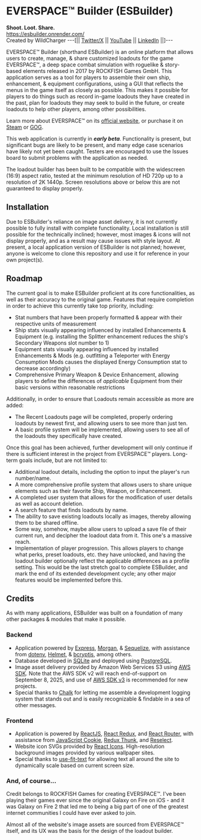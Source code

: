 # EVERSPACE™ Builder (ESBuilder)

**Shoot. Loot. Share.**  
https://esbuilder.onrender.com/  
Created by WildCharger
\-\-\-\[|| [Twitter/X](https://x.com/wildchargergame) || [YouTube](https://www.youtube.com/@WildCharger) || [LinkedIn](https://www.linkedin.com/in/ethan-guan-ba453a2a0/) ||\]\-\-\-

EVERSPACE™ Builder (shorthand ESBuilder) is an online platform that allows users to create, manage, & share customized loadouts for the game EVERSPACE™, a deep space combat simulation with roguelike & story-based elements released in 2017 by ROCKFISH Games GmbH. This application serves as a tool for players to assemble their own ship, enhancement, & equipment configurations, using a GUI that reflects the menus in the game itself as closely as possible. This makes it possible for players to do things such as record in-game loadouts they have created in the past, plan for loadouts they may seek to build in the future, or create loadouts to help other players, among other possibilities.

Learn more about EVERSPACE™ on its [official website](https://classic.everspace-game.com/game/), or purchase it on [Steam](https://store.steampowered.com/app/396750/EVERSPACE/) or [GOG](https://www.gog.com/en/game/everspace).

This web application is currently in _**early beta**_. Functionality is present, but significant bugs are likely to be present, and many edge case scenarios have likely not yet been caught. Testers are encouraged to use the Issues board to submit problems with the application as needed.

The loadout builder has been built to be compatible with the widescreen (16:9) aspect ratio, tested at the minimum resolution of HD 720p up to a resolution of 2K 1440p. Screen resolutions above or below this are not guaranteed to display properly.

## Installation
Due to ESBuilder's reliance on image asset delivery, it is not currently possible to fully install with complete functionality. Local installation is still possible for the technically inclined; however, most images & icons will not display properly, and as a result may cause issues with style layout. At present, a local application version of ESBuilder is not planned; however, anyone is welcome to clone this repository and use it for reference in your own project(s).

## Roadmap
The current goal is to make ESBuilder proficient at its core functionalities, as well as their accuracy to the original game. Features that require completion in order to achieve this currently take top priority, including:
* Stat numbers that have been properly formatted & appear with their respective units of measurement
* Ship stats visually appearing influenced by installed Enhancements & Equipment (e.g. installing the Splitter enhancement reduces the ship's Secondary Weapons slot number to 1)
* Equipment stats visually appearing influenced by installed Enhancements & Mods (e.g. outfitting a Teleporter with Energy Consumption Mods causes the displayed Energy Consumption stat to decrease accordingly)
* Comprehensive Primary Weapon & Device Enhancement, allowing players to define the differences of _applicable_ Equipment from their basic versions within reasonable restrictions

Additionally, in order to ensure that Loadouts remain accessible as more are added: 
* The Recent Loadouts page will be completed, properly ordering loadouts by newest first, and allowing users to see more than just ten.
* A basic profile system will be implemented, allowing users to see all of the loadouts they specifically have created.

Once this goal has been achieved, further development will only continue if there is sufficient interest in the project from EVERSPACE™ players. Long-term goals include, but are not limited to:
* Additional loadout details, including the option to input the player's run number/name.
* A more comprehensive profile system that allows users to share unique elements such as their favorite Ship, Weapon, or Enhancement. 
* A completed user system that allows for the modification of user details as well as account deletion.
* A search feature that finds loadouts by name.
* The ability to save existing loadouts locally as images, thereby allowing them to be shared offline.
* Some way, somehow, maybe allow users to upload a save file of their current run, and decipher the loadout data from it. This one's a massive reach.
* Implementation of player progression. This allows players to change what perks, preset loadouts, etc. they have unlocked, and having the loadout builder optionally reflect the applicable differences as a profile setting. This would be the last stretch goal to complete ESBuilder, and mark the end of its extended development cycle; any other major features would be implemented before this.

## Credits
As with many applications, ESBuilder was built on a foundation of many other packages & modules that make it possible.
### Backend
* Application powered by [Express](https://expressjs.com/), [Morgan](https://github.com/expressjs/morgan), & [Sequelize](https://sequelize.org/), with assistance from [dotenv](https://www.dotenv.org/), [Helmet](https://helmetjs.github.io/), & [bcryptjs](https://github.com/dcodeIO/bcrypt.js), among others.  
* Database developed in [SQLite](https://www.sqlite.org/) and deployed using [PostgreSQL](https://www.postgresql.org/).  
* Image asset delivery provided by Amazon Web Services S3 using [AWS SDK](https://github.com/aws/aws-sdk-js). Note that the AWS SDK v2 will reach end-of-support on September 8, 2025, and use of [AWS SDK v3](https://github.com/aws/aws-sdk-js-v3) is recommended for new projects.  
* Special thanks to [Chalk](https://github.com/chalk/chalk) for letting me assemble a development logging system that stands out and is easily recognizable & findable in a sea of other messages.

### Frontend
* Application is powered by [ReactJS](https://react.dev/), [React Redux](https://react-redux.js.org/), and [React Router](https://reactrouter.com/), with assistance from [JavaScript Cookie](https://github.com/js-cookie/js-cookie), [Redux Thunk](https://github.com/reduxjs/redux-thunk), and [Reselect](https://github.com/reduxjs/reselect).
* Website icon SVGs provided by [React Icons](https://react-icons.github.io/react-icons/). High-resolution background images provided by various wallpaper sites.
* Special thanks to [use-fit-text](https://github.com/saltycrane/use-fit-text) for allowing text all around the site to dynamically scale based on current screen size.

### And, of course...
Credit belongs to ROCKFISH Games for creating EVERSPACE™. I've been playing their games ever since the original Galaxy on Fire on iOS - and it was Galaxy on Fire 2 that led me to being a big part of one of the greatest internet communities I could have ever asked to join. 

Almost all of the website's image assets are sourced from EVERSPACE™ itself, and its UX was the basis for the design of the loadout builder.